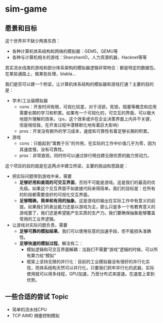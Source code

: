 # sim-game

## 愿景和目标

这个世界并不缺少两类东西：

+ 各种计算机体系结构和网络的模拟器：GEM5，QEMU等
+ 各种与计算机相关的游戏：ShenzhenIO，人力资源机器，Hacknet等等
  
其实流水线类的游戏和部分体系架构的模拟器逻辑非常吻合：都是特定的数据包，在某些通路上，做某些处理，blabla...

我们是否可以建一个桥梁，让计算机体系结构的模拟器和游戏打通？主要的目的是：

+ 学术/工业届模拟器
  + cons：开发时间有限，可视化较差，对于活锁，死锁，阻塞等概念和应用需要长期的学习和积累。如果有一个可视化的，可交互的界面，可以极大地提升理解的效率。（ps，这个效率或许在企业决策界面上内并不关键，但是相信我，在开发过程中潜移默化地有着巨大影响）
  + pros：开发没有额外的学习成本，速度和可靠性有着足够长期的积累。
+ 游戏
  + cons：只能起到“寓教于乐”的作用，在实际的工作中价值几乎为零，因为其速度慢，没有可靠性。
  + pros：非常直观，同时你可以通过排行榜白嫖无限优质的脑力劳动力。

这个项目的目的就是在这两点中建立桥梁，主要的挑战和思路是：

+ 把实际问题带到游戏中来，需要
  + **足够好用和直观的可交互界面**，否则不可能是游戏。这是我们的最高的优先级。如果这个交互界面不如直接代码来得简单。我们的目标是：在所有的阶段都需要良好的可视化交互界面。
  + **足够精确，简单和有用的抽象**。这是游戏的输出在实际工作中有意义的前提。如果我们的表达能力还是以游戏为主，那么只是多一个有教育意义的游戏罢了，我们还是希望能产生实质的生产力。我们要确保抽象能够覆盖常用的工业界逻辑。
+ 让游戏对实际问题负责，需要
  + **足够可靠的模拟结果**。我们可以使用任意的加速手段，但不能损失准确性。
  + **足够快速的模拟过程**。解法有二：
    + 模拟逻辑和可交互界面解耦：当我们不需要“游戏”逻辑的时候，可以所有算力给“模拟”
    + 框架上坚持无限的并行化：目前的工业模拟器没有很好的并行化实现，而体系结构天然可以并行化，只要我们抓牢并行化的武器，实际使用就可以用多线程，GPU加速，乃至分布式来提速。在速度上拿到优势。

## 一些合适的尝试 Topic

+ 简单的流水线CPU
+ TCP AIMD 拥塞控制模拟
